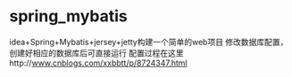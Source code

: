 # spring_mybatis
idea+Spring+Mybatis+jersey+jetty构建一个简单的web项目
修改数据库配置，创建好相应的数据库后可直接运行
配置过程在这里http://www.cnblogs.com/xxbbtt/p/8724347.html
